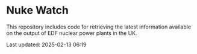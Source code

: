 # Nuke Watch

This repository includes code for retrieving the latest information available on the output of EDF nuclear power plants in the UK.

Last updated: 2025-02-13 06:19